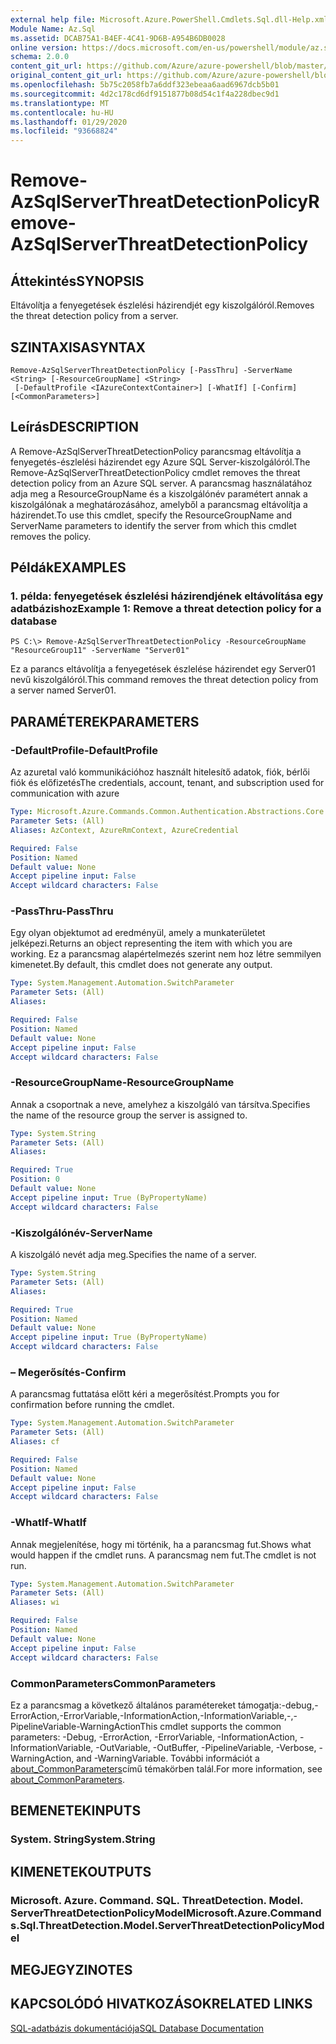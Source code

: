```yaml
---
external help file: Microsoft.Azure.PowerShell.Cmdlets.Sql.dll-Help.xml
Module Name: Az.Sql
ms.assetid: DCAB75A1-B4EF-4C41-9D6B-A954B6DB0028
online version: https://docs.microsoft.com/en-us/powershell/module/az.sql/remove-azsqlserverthreatdetectionpolicy
schema: 2.0.0
content_git_url: https://github.com/Azure/azure-powershell/blob/master/src/Sql/Sql/help/Remove-AzSqlServerThreatDetectionPolicy.md
original_content_git_url: https://github.com/Azure/azure-powershell/blob/master/src/Sql/Sql/help/Remove-AzSqlServerThreatDetectionPolicy.md
ms.openlocfilehash: 5b75c2058fb7a6ddf323ebeaa6aad6967dcb5b01
ms.sourcegitcommit: 4d2c178cd6df9151877b08d54c1f4a228dbec9d1
ms.translationtype: MT
ms.contentlocale: hu-HU
ms.lasthandoff: 01/29/2020
ms.locfileid: "93668824"
---
```

# <span data-ttu-id="6c008-101">Remove-AzSqlServerThreatDetectionPolicy</span><span class="sxs-lookup"><span data-stu-id="6c008-101">Remove-AzSqlServerThreatDetectionPolicy</span></span>

## <span data-ttu-id="6c008-102">Áttekintés</span><span class="sxs-lookup"><span data-stu-id="6c008-102">SYNOPSIS</span></span>
<span data-ttu-id="6c008-103">Eltávolítja a fenyegetések észlelési házirendjét egy kiszolgálóról.</span><span class="sxs-lookup"><span data-stu-id="6c008-103">Removes the threat detection policy from a server.</span></span>

## <span data-ttu-id="6c008-104">SZINTAXISA</span><span class="sxs-lookup"><span data-stu-id="6c008-104">SYNTAX</span></span>

```
Remove-AzSqlServerThreatDetectionPolicy [-PassThru] -ServerName <String> [-ResourceGroupName] <String>
 [-DefaultProfile <IAzureContextContainer>] [-WhatIf] [-Confirm] [<CommonParameters>]
```

## <span data-ttu-id="6c008-105">Leírás</span><span class="sxs-lookup"><span data-stu-id="6c008-105">DESCRIPTION</span></span>
<span data-ttu-id="6c008-106">A Remove-AzSqlServerThreatDetectionPolicy parancsmag eltávolítja a fenyegetés-észlelési házirendet egy Azure SQL Server-kiszolgálóról.</span><span class="sxs-lookup"><span data-stu-id="6c008-106">The Remove-AzSqlServerThreatDetectionPolicy cmdlet removes the threat detection policy from an Azure SQL server.</span></span>
<span data-ttu-id="6c008-107">A parancsmag használatához adja meg a ResourceGroupName és a kiszolgálónév paramétert annak a kiszolgálónak a meghatározásához, amelyből a parancsmag eltávolítja a házirendet.</span><span class="sxs-lookup"><span data-stu-id="6c008-107">To use this cmdlet, specify the ResourceGroupName and ServerName parameters to identify the server from which this cmdlet removes the policy.</span></span>

## <span data-ttu-id="6c008-108">Példák</span><span class="sxs-lookup"><span data-stu-id="6c008-108">EXAMPLES</span></span>

### <span data-ttu-id="6c008-109">1. példa: fenyegetések észlelési házirendjének eltávolítása egy adatbázishoz</span><span class="sxs-lookup"><span data-stu-id="6c008-109">Example 1: Remove a threat detection policy for a database</span></span>
```
PS C:\> Remove-AzSqlServerThreatDetectionPolicy -ResourceGroupName "ResourceGroup11" -ServerName "Server01"
```

<span data-ttu-id="6c008-110">Ez a parancs eltávolítja a fenyegetések észlelése házirendet egy Server01 nevű kiszolgálóról.</span><span class="sxs-lookup"><span data-stu-id="6c008-110">This command removes the threat detection policy from a server named Server01.</span></span>

## <span data-ttu-id="6c008-111">PARAMÉTEREK</span><span class="sxs-lookup"><span data-stu-id="6c008-111">PARAMETERS</span></span>

### <span data-ttu-id="6c008-112">-DefaultProfile</span><span class="sxs-lookup"><span data-stu-id="6c008-112">-DefaultProfile</span></span>
<span data-ttu-id="6c008-113">Az azuretal való kommunikációhoz használt hitelesítő adatok, fiók, bérlői fiók és előfizetés</span><span class="sxs-lookup"><span data-stu-id="6c008-113">The credentials, account, tenant, and subscription used for communication with azure</span></span>

```yaml
Type: Microsoft.Azure.Commands.Common.Authentication.Abstractions.Core.IAzureContextContainer
Parameter Sets: (All)
Aliases: AzContext, AzureRmContext, AzureCredential

Required: False
Position: Named
Default value: None
Accept pipeline input: False
Accept wildcard characters: False
```

### <span data-ttu-id="6c008-114">-PassThru</span><span class="sxs-lookup"><span data-stu-id="6c008-114">-PassThru</span></span>
<span data-ttu-id="6c008-115">Egy olyan objektumot ad eredményül, amely a munkaterületet jelképezi.</span><span class="sxs-lookup"><span data-stu-id="6c008-115">Returns an object representing the item with which you are working.</span></span>
<span data-ttu-id="6c008-116">Ez a parancsmag alapértelmezés szerint nem hoz létre semmilyen kimenetet.</span><span class="sxs-lookup"><span data-stu-id="6c008-116">By default, this cmdlet does not generate any output.</span></span>

```yaml
Type: System.Management.Automation.SwitchParameter
Parameter Sets: (All)
Aliases:

Required: False
Position: Named
Default value: None
Accept pipeline input: False
Accept wildcard characters: False
```

### <span data-ttu-id="6c008-117">-ResourceGroupName</span><span class="sxs-lookup"><span data-stu-id="6c008-117">-ResourceGroupName</span></span>
<span data-ttu-id="6c008-118">Annak a csoportnak a neve, amelyhez a kiszolgáló van társítva.</span><span class="sxs-lookup"><span data-stu-id="6c008-118">Specifies the name of the resource group the server is assigned to.</span></span>

```yaml
Type: System.String
Parameter Sets: (All)
Aliases:

Required: True
Position: 0
Default value: None
Accept pipeline input: True (ByPropertyName)
Accept wildcard characters: False
```

### <span data-ttu-id="6c008-119">-Kiszolgálónév</span><span class="sxs-lookup"><span data-stu-id="6c008-119">-ServerName</span></span>
<span data-ttu-id="6c008-120">A kiszolgáló nevét adja meg.</span><span class="sxs-lookup"><span data-stu-id="6c008-120">Specifies the name of a server.</span></span>

```yaml
Type: System.String
Parameter Sets: (All)
Aliases:

Required: True
Position: Named
Default value: None
Accept pipeline input: True (ByPropertyName)
Accept wildcard characters: False
```

### <span data-ttu-id="6c008-121">– Megerősítés</span><span class="sxs-lookup"><span data-stu-id="6c008-121">-Confirm</span></span>
<span data-ttu-id="6c008-122">A parancsmag futtatása előtt kéri a megerősítést.</span><span class="sxs-lookup"><span data-stu-id="6c008-122">Prompts you for confirmation before running the cmdlet.</span></span>

```yaml
Type: System.Management.Automation.SwitchParameter
Parameter Sets: (All)
Aliases: cf

Required: False
Position: Named
Default value: None
Accept pipeline input: False
Accept wildcard characters: False
```

### <span data-ttu-id="6c008-123">-WhatIf</span><span class="sxs-lookup"><span data-stu-id="6c008-123">-WhatIf</span></span>
<span data-ttu-id="6c008-124">Annak megjelenítése, hogy mi történik, ha a parancsmag fut.</span><span class="sxs-lookup"><span data-stu-id="6c008-124">Shows what would happen if the cmdlet runs.</span></span>
<span data-ttu-id="6c008-125">A parancsmag nem fut.</span><span class="sxs-lookup"><span data-stu-id="6c008-125">The cmdlet is not run.</span></span>

```yaml
Type: System.Management.Automation.SwitchParameter
Parameter Sets: (All)
Aliases: wi

Required: False
Position: Named
Default value: None
Accept pipeline input: False
Accept wildcard characters: False
```

### <span data-ttu-id="6c008-126">CommonParameters</span><span class="sxs-lookup"><span data-stu-id="6c008-126">CommonParameters</span></span>
<span data-ttu-id="6c008-127">Ez a parancsmag a következő általános paramétereket támogatja:-debug,-ErrorAction,-ErrorVariable,-InformationAction,-InformationVariable,-,-PipelineVariable-WarningAction</span><span class="sxs-lookup"><span data-stu-id="6c008-127">This cmdlet supports the common parameters: -Debug, -ErrorAction, -ErrorVariable, -InformationAction, -InformationVariable, -OutVariable, -OutBuffer, -PipelineVariable, -Verbose, -WarningAction, and -WarningVariable.</span></span> <span data-ttu-id="6c008-128">További információt a [about_CommonParameters](https://go.microsoft.com/fwlink/?LinkID=113216)című témakörben talál.</span><span class="sxs-lookup"><span data-stu-id="6c008-128">For more information, see [about_CommonParameters](https://go.microsoft.com/fwlink/?LinkID=113216).</span></span>

## <span data-ttu-id="6c008-129">BEMENETEK</span><span class="sxs-lookup"><span data-stu-id="6c008-129">INPUTS</span></span>

### <span data-ttu-id="6c008-130">System. String</span><span class="sxs-lookup"><span data-stu-id="6c008-130">System.String</span></span>

## <span data-ttu-id="6c008-131">KIMENETEK</span><span class="sxs-lookup"><span data-stu-id="6c008-131">OUTPUTS</span></span>

### <span data-ttu-id="6c008-132">Microsoft. Azure. Command. SQL. ThreatDetection. Model. ServerThreatDetectionPolicyModel</span><span class="sxs-lookup"><span data-stu-id="6c008-132">Microsoft.Azure.Commands.Sql.ThreatDetection.Model.ServerThreatDetectionPolicyModel</span></span>

## <span data-ttu-id="6c008-133">MEGJEGYZI</span><span class="sxs-lookup"><span data-stu-id="6c008-133">NOTES</span></span>

## <span data-ttu-id="6c008-134">KAPCSOLÓDÓ HIVATKOZÁSOK</span><span class="sxs-lookup"><span data-stu-id="6c008-134">RELATED LINKS</span></span>

[<span data-ttu-id="6c008-135">SQL-adatbázis dokumentációja</span><span class="sxs-lookup"><span data-stu-id="6c008-135">SQL Database Documentation</span></span>](https://docs.microsoft.com/azure/sql-database/)

